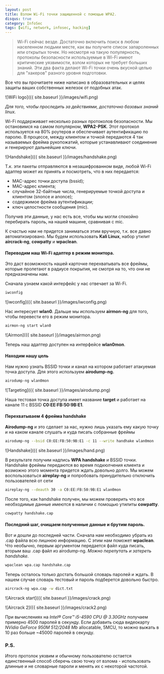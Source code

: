 ```yaml
---
layout: post
title: Взлом Wi-Fi точки защищенной с помощью WPA2.
disqus: true
category: InfoSec
tags: [wifi, network, infosec, hacking]
---
```


>Wi-Fi сейчас везде. Достаточно включить поиск в любом населенном людьми месте, как вы получите список запароленных или открытых точек. Но несмотря на такую популярность, протоколы безопасности используемые в Wi-Fi имеют критические уязвимости, взлом которых не требует больших знаний. Эти два факта делают Wi-Fi точки очень вкусной целью для "хакеров" разного уровня подготовки.

Все что вы прочитаете ниже написано в образовательных и целях защиты ваших собственных железок от подобных атак. 

![WiFi logo]({{ site.baseurl }}/images/wifi.png)

*Для того, чтобы проследить за действиями, достаточно базовых знаний linux.*

Wi-Fi поддерживает несколько разных протоколов безопасности. Мы остановимся на самом популярном, **WPA2-PSK**. Этот протокол используется на 80% роутеров и обеспечивает аутентификацию по паролю. В процессе, между клиентом и точкой передаются 4 так называемых фрейма рукопожатий, которые устанавливают соединение и генерируют дальнейшие ключи. 

![Handshake]({{ site.baseurl }}/images/handshake.png)

Т.к. эти пакеты отправляются в незашифрованном виде, любой Wi-Fi адаптер может их принять и посмотреть, что в них передается:

- MAC-адрес точки доступа (bssid);
- MAC-адрес клиента;
- случайное 32-байтные числа, генерируемые точкой доступа и клиентом (snonce и anonce);
- содержимое фрейма аутентификации;
- ключ целостности сообщения (mic).



Получив эти данные, у нас есть все, чтобы мы могли спокойно перебирать пароль, на нашей машине, сравнивая с mic.

К счастью нам не придется заниматься этим вручную, т.к. все давно автоматизировано. Мы будем использовать **Kali Linux**, набор утилит **aircrack-ng**, **cowpatty** и **wpaclean**.

#### Переводим наш Wi-Fi адаптер в режим монитора.

Это даст возможность нашей карточке перехватывать все фреймы, которые пролетают в радиусе покрытия, не смотря на то, что они не предназначены нам. 

Сначала узнаем какой интерфейс у нас отвечает за Wi-Fi.

```sh
iwconfig
```

![iwconfig]({{ site.baseurl }}/images/iwconfig.png)

Нас интересует **wlan0**. Дальше мы используем **airmon-ng** для того, чтобы перевести его в режим монитора.

```sh
airmon-ng start wlan0
```

![Airmon]({{ site.baseurl }}/images/airmon.png)

Теперь наш адаптер доступен на интерфейсе **wlan0mon**.

#### Находим нашу цель

Нам нужно узнать BSSID точки и канал на котором работает атакуемая точка доступа. Для этого используем **airodump-ng.**

```sh
airodump-ng wlan0mon
```
![Targeting]({{ site.baseurl }}/images/airodump.png)

Наша тестовая точка доступа имеет название **target** и работает на канале 11 c BSSID **C0:EE:FB:50:9B:E1**. 



#### Перехватываем 4 фрейма handshake

**Airodump-ng** и это сделает за нас, нужно лишь указать ему какую точку и на каком канале слушать и куда писать собранные фреймы

```sh
airodump-ng --bsid C0:EE:FB:50:9B:E1 -c 11 --write handhake wlan0mon
```

![Handshake]({{ site.baseurl }}/images/hand.png)

В результате получим надпиcь **WPA handshake** и BSSID точки. Handshake фреймы передаются во время подкюлчения клиента и возможно этого момента придется ждать довольно долго. Мы можем воспользоваться **aireplay-ng** и попробовать принудительно отключить пользователей от сети

```sh
aireplay-ng --deauth 30 -a C0:EE:FB:50:9B:E1 wlan0mon
```

После того, как handshake получен, мы можем проверить что все необходимые данные имеются в наличии с помощью утилиты **cowpatty**.

```sh
cowpatty handshake.cap
```

#### Последний шаг, очищаем полученные данные и брутим пароль.

Вот и дошли до последней части. Сначала нам необходимо убрать из .cap файла всю лишнюю информацию. С этим нам поможет **wpaclean**. Что необычно, первым аргументом передается файл куда писать, вторым ваш .cap файл из airodump-ng. *Можно перепутать и затереть handshake.*

```bash
wpaclean wpa.cap handshake.cap
```

Теперь осталось только достать большой словарь паролей и ждать. В нашем случае словарь тестовый и пароль подберется довольно быстро.

```bash
aircrack-ng wpa.cap -w dict.txt
```

![Aircrack start]({{ site.baseurl }}/images/crack.png)

![Aircrack 2]({{ site.baseurl }}/images/crack2.png)

При вычислениях на *Intel® Core™ i5-4590 CPU @ 3.30GHz* получаем примерно 4500 паролей в секунду. Если добавить сюда видеокарту *NVidia GeForce 950M 512/2048 Mb* allocatable, 5MCU, то можно выжать в 10 раз больше ~45000 паролей в секунду.



### P.S.

Итого протолок уязвим и обычному пользователю остается единственный способ сберечь свою точку от взлома - использовать длинные и не словарные пароли и менять их с некоторой частотой.

